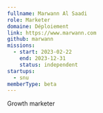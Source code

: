 ```yaml
---
fullname: Marwann Al Saadi
role: Marketer
domaine: Déploiement
link: https://www.marwann.com
github: marwann
missions:
  - start: 2023-02-22
    end: 2023-12-31
    status: independent
startups:
  - snu
memberType: beta
---
```


Growth marketer
